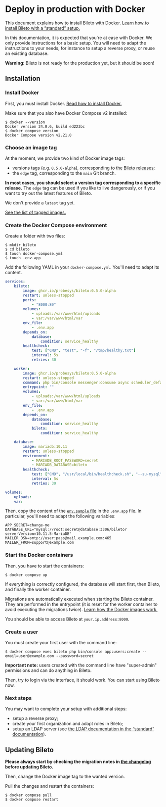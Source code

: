 # Deploy in production with Docker

This document explains how to install Bileto with Docker.
[Learn how to install Bileto with a “standard” setup.](/docs/administrators/deploy.md)

In this documentation, it is expected that you're at ease with Docker.
We only provide instructions for a basic setup.
You will need to adapt the instructions to your needs, for instance to setup a reverse proxy, or reuse an existing database.

**Warning:** Bileto is not ready for the production yet, but it should be soon!

## Installation

### Install Docker

First, you must install Docker.
[Read how to install Docker.](https://docs.docker.com/engine/install/)

Make sure that you also have Docker Compose v2 installed:

```console
$ docker --version
Docker version 24.0.6, build ed223bc
$ docker compose version
Docker Compose version v2.21.0
```

### Choose an image tag

At the moment, we provide two kind of Docker image tags:

- versions tags (e.g. `0.5.0-alpha`), corresponding to [the Bileto releases](https://github.com/Probesys/bileto/releases);
- the `edge` tag, corresponding to the `main` Git branch.

**In most cases, you should select a version tag corresponding to a specific release.**
The `edge` tag can be used if you like to live dangerously, or if you want to try out the latest features of Bileto.

We don't provide a `latest` tag yet.

[See the list of tagged images.](https://github.com/Probesys/bileto/pkgs/container/bileto)

### Create the Docker Compose environment

Create a folder with two files:

```console
$ mkdir bileto
$ cd bileto
$ touch docker-compose.yml
$ touch .env.app
```

Add the following YAML in your `docker-compose.yml`.
You'll need to adapt its content.

```yml
services:
    bileto:
        image: ghcr.io/probesys/bileto:0.5.0-alpha
        restart: unless-stopped
        ports:
            - "8000:80"
        volumes:
            - uploads:/var/www/html/uploads
            - var:/var/www/html/var
        env_file:
            - .env.app
        depends_on:
            database:
                condition: service_healthy
        healthcheck:
            test: ["CMD", "test", "-f", "/tmp/healthy.txt"]
            interval: 5s
            retries: 30

    worker:
        image: ghcr.io/probesys/bileto:0.5.0-alpha
        restart: unless-stopped
        command: php bin/console messenger:consume async scheduler_default -vv
        entrypoint: ""
        volumes:
            - uploads:/var/www/html/uploads
            - var:/var/www/html/var
        env_file:
            - .env.app
        depends_on:
            database:
                condition: service_healthy
            bileto:
                condition: service_healthy

    database:
        image: mariadb:10.11
        restart: unless-stopped
        environment:
            - MARIADB_ROOT_PASSWORD=secret
            - MARIADB_DATABASE=bileto
        healthcheck:
            test: ["CMD", "/usr/local/bin/healthcheck.sh", "--su-mysql", "--connect", "--innodb_initialized"]
            interval: 5s
            retries: 30

volumes:
    uploads:
    var:
```

Then, copy the content of the [`env.sample` file](/env.sample) in the `.env.app` file.
In particular, you'll need to adapt the following variables:

```dotenv
APP_SECRET=change-me
DATABASE_URL="mysql://root:secret@database:3306/bileto?serverVersion=10.11.5-MariaDB"
MAILER_DSN=smtp://user:pass@mail.example.com:465
MAILER_FROM=support@example.com
```

### Start the Docker containers

Then, you have to start the containers:

```console
$ docker compose up
```

If everything is correctly configured, the database will start first, then Bileto, and finally the worker container.

Migrations are automatically executed when starting the Bileto container.
They are performed in the entrypoint (it is reset for the worker container to avoid executing the migrations twice).
[Learn how the Docker images work.](/docs/developers/docker-images.md)

You should be able to access Bileto at `your.ip.address:8000`.

### Create a user

You must create your first user with the command line:

```console
$ docker compose exec bileto php bin/console app:users:create --email=user@example.com --password=secret
```

**Important note:** users created with the command line have "super-admin" permissions and can do anything in Bileto.

Then, try to login via the interface, it should work.
You can start using Bileto now.

### Next steps

You may want to complete your setup with additional steps:

- setup a reverse proxy;
- create your first organization and adapt roles in Bileto;
- setup an LDAP server (see [the LDAP documentation in the “standard” documentation](/docs/administrators/deploy.md)).

## Updating Bileto

**Please always start by checking the migration notes in [the changelog](/CHANGELOG.md) before updating Bileto.**

Then, change the Docker image tag to the wanted version.

Pull the changes and restart the containers:

```console
$ docker compose pull
$ docker compose restart
```
